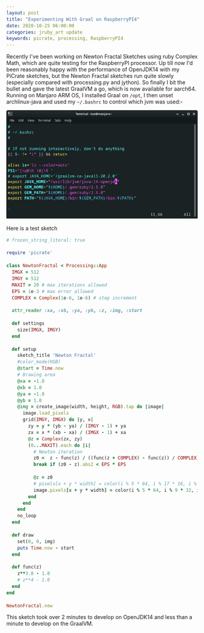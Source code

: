 ```yaml
---
layout: post
title: "Experimenting With Graal on RaspberryPI4"
date: 2020-10-25 06:00:00
categories: jruby_art update
keywords: picrate, processing, RaspberryPI4
---
```


Recently I've been working on Newton Fractal Sketches using ruby Complex Math, which are quite testing for the RaspberryPI processor. Up till now I'd been reasonably happy with the performance of OpenJDK14 with my PiCrate sketches, but the Newton Fractal sketches run quite slowly (especially compared with processing.py and jython). So finally I bit the bullet and gave the latest GraalVM a go, which is now available for aarch64. Running on Manjaro ARM OS, I installed Graal on `/opt`, I then unset archlinux-java and used my `~/.bashrc` to control which jvm was used:-

<img src="/assets/bashrc.png" />

Here is a test sketch

```ruby
# frozen_string_literal: true

require 'picrate'

class NewtonFractal < Processing::App
  IMGX = 512
  IMGY = 512
  MAXIT = 20 # max iterations allowed
  EPS = 1e-3 # max error allowed
  COMPLEX = Complex(1e-6, 1e-6) # step increment

  attr_reader :xa, :xb, :ya, :yb, :z, :img, :start

  def settings
    size(IMGX, IMGY)
  end

  def setup
    sketch_title 'Newton Fractal'
    #color_mode(HSB)
    @start = Time.now
    # Drawing area
    @xa = -1.0
    @xb = 1.0
    @ya = -1.0
    @yb = 1.0
    @img = create_image(width, height, RGB).tap do |image|
      image.load_pixels
      grid(IMGY, IMGX) do |y, x|
        zy = y * (yb - ya) / (IMGY - 1) + ya
        zx = x * (xb - xa) / (IMGX - 1) + xa
        @z = Complex(zx, zy)
        (0...MAXIT).each do |i|
          # Newton iteration
          z0 =  z - func(z) / ((func(z + COMPLEX) - func(z)) / COMPLEX)
          break if (z0 - z).abs2 < EPS * EPS

          @z = z0
          # pixels[x + y * width] = color(i % 5 * 64, i % 17 * 16, i % 9 * 32)
          image.pixels[x + y * width] = color(i % 5 * 64, i % 9 * 32, i % 17 * 16)
        end
      end
    end
    no_loop
  end

  def draw
    set(0, 0, img)
    puts Time.now - start
  end

  def func(z)
    z**3.0 - 1.0
    # z**4 - 1.0
  end
end

NewtonFractal.new

```

This sketch took over 2 minutes to develop on OpenJDK14 and less than a minute to develop on the GraalVM.
